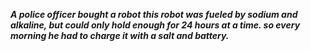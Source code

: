 _**A police officer bought a robot this robot was fueled by sodium and alkaline, but could only hold enough for 24 hours at a time. so every morning he had to charge it with a salt and battery.**_

